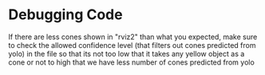 # Debugging Code

If there are less cones shown in "rviz2" than what you expected, make sure to check the allowed confidence level (that filters out cones predicted from yolo) in the file so that its not too low that it takes any yellow object as a cone or not to high that we have less number of cones predicted from yolo